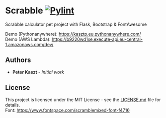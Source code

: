 # Scrabble [![Pylint](https://github.com/kasztp/Scrabble/actions/workflows/pylint.yml/badge.svg)](https://github.com/kasztp/Scrabble/actions/workflows/pylint.yml)

Scrabble calculator pet project with Flask, Bootstrap & FontAwesome

Demo (Pythonanywhere): https://kasztp.eu.pythonanywhere.com/  
Demo (AWS Lambda): https://b9220wd1xe.execute-api.eu-central-1.amazonaws.com/dev/

## Authors

* **Peter Kaszt** - *Initial work*

## License

This project is licensed under the MIT License - see the [LICENSE.md](LICENSE.md) file for details.  
Font: https://www.fontspace.com/scramblemixed-font-f4716
